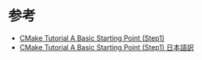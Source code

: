 # 参考
- [CMake Tutorial A Basic Starting Point (Step1)](https://cmake.org/cmake-tutorial/)
- [CMake Tutorial A Basic Starting Point (Step1) 日本語訳](http://opencv.jp/cmake/cmake_tutorial.html#step-1)
